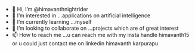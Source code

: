 - 👋 Hi, I’m @himavanthnightrider
- 👀 I’m interested in ...applications on artificial intelligence 
- 🌱 I’m currently learning ...myself
- 💞️ I’m looking to collaborate on ...projects which are of great interest
- 📫 How to reach me ...u can reach me with my insta handle himavanth15 or u could just contact me on linkedin himavanth karpurapu

<!---
himavanthnightrider/himavanthnightrider is a ✨ special ✨ repository because its `README.md` (this file) appears on your GitHub profile.
You can click the Preview link to take a look at your changes.
--->
